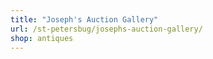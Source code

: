```yaml
---
title: "Joseph's Auction Gallery"
url: /st-petersbug/josephs-auction-gallery/
shop: antiques
---
```

